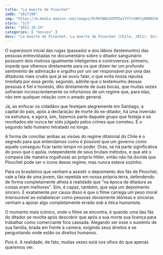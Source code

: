 ```yaml
---
title: "La muerte de Pinochet"
imdb: "1817190"
img: "https://m.media-amazon.com/images/M/MV5BNzU5MTEwY2YtYzNhYy00NDI4LTg4NzktOTViYTliMGY1NDhlXkEyXkFqcGdeQXVyMTAxMDQ0ODk@._V1_SY150_CR2,0,101,150_.jpg"
stars: "3/5"
date: "2011-10-24"
categories: [ "movies" ]
desc: "La muerte de Pinochet. La muerte de Pinochet (Chile, 2011). Dirigido por Iván Osnovikoff, Bettina Perut. Escrito por Iván Osnovikoff, Bettina Perut."
---
```

O superzoom inicial das rugas (passado) e dos lábios (testemunho) das pessoas entrevistadas no documentário sobre o ditador sanguinário possuem dois motivos igualmente inteligentes e controversos: primeiro, impede que olhemos diretamente para os que dizem ter um profundo sentimento de admiração e orgulho por um ser responsável por uma das ditaduras mais cruéis que já se ouviu falar, o que evita nossa repulsa imediata por essa gente; segundo, admite que o testemunho dessas pessoas é fiel e honesto, dito diretamente de suas bocas, que muitas vezes sofreram inconscientemente os infortúnios de um regime que, para elas, não tem qualquer relação com o amado general.

Já, ao enfocar os cidadãos que festejam alegremente em Santiago, a capital do país, após a declaração de morte do ex-ditador, há uma inversão na estrutura, e agora, sim, fazemos parte daquele grupo que festeja e se revoltados ele nunca ter sido julgado pelos crimes que cometeu. É o segundo lado humano retratado no longa.

A forma de conciliar ambas as visões do regime ditatorial do Chile é o segredo para que entendamos como é possível que um governo como aquele conseguiu ficar tanto tempo no poder. Oras, se há parte significativa do povo que o apóia, independente de seus brutais métodos, e que até o compara (de maneira orgulhosa) ao próprio Hitler, então não há dúvida que Pinochet pode ser o ícone desse regime, mas nunca esteve sozinho.

Para os brasileiros que venham a assistir o depoimento dos fãs de Pinochet, vale a fala de uma jovem, tão repetida em nossa própria terra, defendendo de forma completamente alheia à realidade que "na época da ditadura as coisas eram melhores". Sim, é capaz, também, que seja um depoimento sincero. E exatamente por causa disso é que o filme carrega um peso moral imensurável ao estabelecer como pessoas obviamente idôneas e sinceras venham a apoiar algo completamente errado sob a ótica humanista.

O momento mais icônico, onde o filme se encontra, é quando uma das fãs do ditador se revolta após descobrir que após a sua morte sua licença para trabalhar como comerciante fora cassada. Alegando ser esse o sustento de sua família, brada em frente à camera, exigindo seus direitos e se perguntando onde estão os direitos humanos.

Pois é. A realidade, de fato, muitas vezes está nos olhos do que apenas queremos ver.

